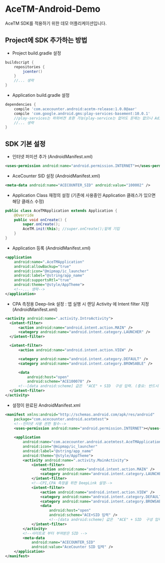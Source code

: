 # AceTM-Android-Demo
AceTM SDK를 적용하기 위한 데모 어플리케이션입니다.

## Project에 SDK 추가하는 방법  
* Project build.gradle 설정 
```groovy
buildscript {
    repositories {
        jcenter()
    }
    //... 생략 
}
```
* Application build.gradle 설정 
```groovy
dependencies {
    compile 'com.acecounter.android:acetm-release:1.0.0@aar'
    compile 'com.google.android.gms:play-services-basement:10.0.1'
    //play-services는 하위버젼 호환 가능(play-service는 없어도 문제는 없으나 Adid 수집을 위해 필요)
    //... 생략
}
```
## SDK 기본 설정 
* 인터넷 퍼미션 추가 (AndroidManifest.xml)
``` xml
<uses-permission android:name="android.permission.INTERNET"></uses-permission>
```
* AceCounter SID 설정 (AndroidManifest.xml)
``` xml
<meta-data android:name="ACECOUNTER_SID" android:value="100002" />
```
* Application Class 재정의 설정 (기존에 사용중인 Application 클래스가 있으면 해당 클래스 수정)
```java
public class AceTMApplication extends Application {
    @Override
    public void onCreate() {
        super.onCreate();
        AceTM.init(this); //super.onCreate();밑에 기입
    }
}
```
* Application 등록 (AndroidManifest.xml)
``` xml
<application
    android:name=".AceTMApplication"
    android:allowBackup="true"
    android:icon="@mipmap/ic_launcher"
    android:label="@string/app_name"
    android:supportsRtl="true"
    android:theme="@style/AppTheme">
    <!--... 생략-->
</application>
```
* CPA 측정용 Deep-link 설정 : 앱 실행 시 랜딩 Activity 에 Intent filter 지정 (AndroidManifest.xml)
``` xml
<activity android:name=".activity.IntroActivity">
  <intent-filter>
      <action android:name="android.intent.action.MAIN" />
      <category android:name="android.intent.category.LAUNCHER" />
  </intent-filter>

  <intent-filter>
      <action android:name="android.intent.action.VIEW" />

      <category android:name="android.intent.category.DEFAULT" />
      <category android:name="android.intent.category.BROWSABLE" />

      <data
          android:host="open"
          android:scheme="ACE100078" />
      <!--[data android:scheme] 값은  "ACE" + SID  구성 입력. (중요: 반드시 대문자로 입력할것)-->
  </intent-filter>
</activity>
```

* 설정이 완료된 AndroidManifest.xml 
``` xml
<manifest xmlns:android="http://schemas.android.com/apk/res/android"
    package="com.acecounter.android.acetmtest">
    <!--인터넷 사용 권한 필수-->
    <uses-permission android:name="android.permission.INTERNET"></uses-permission>
    
    <application
        android:name="com.acecounter.android.acetmtest.AceTMApplication"
        android:icon="@mipmap/ic_launcher"
        android:label="@string/app_name"
        android:theme="@style/AppTheme">
        <activity android:name=".activity.MainActivity">
            <intent-filter>
                <action android:name="android.intent.action.MAIN" />
                <category android:name="android.intent.category.LAUNCHER" />
            </intent-filter>
            <!--CPI,CPA 측정을 위한 DeepLink 설정-->
            <intent-filter>
                <action android:name="android.intent.action.VIEW" />
                <category android:name="android.intent.category.DEFAULT" />
                <category android:name="android.intent.category.BROWSABLE" />
                <data
                    android:host="open"
                    android:scheme="ACE+SID 입력" />
                    <!--[data android:scheme] 값은  "ACE" + SID  구성 입력. (중요: 반드시 대문자로 입력할것)-->
            </intent-filter>
        </activity>
        <!--사이트로 부터 부여받은 SID -->
        <meta-data
            android:name="ACECOUNTER_SID"
            android:value="AceCounter SID 입력" />
    </application>
</manifest>
```

